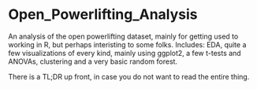 # Open_Powerlifting_Analysis
An analysis of the open powerlifting dataset, mainly for getting used to working in R, but perhaps interisting to some folks. 
Includes: EDA, quite a few visualizations of every kind, mainly using ggplot2, a few t-tests and ANOVAs, clustering and a very basic random forest. 

There is a TL;DR up front, in case you do not want to read the entire thing.
